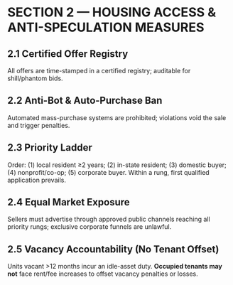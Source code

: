 <!--
SUMMARY:
Outlines the legal and ethical standards for fair access to housing and land.
Includes single-family and multi-unit affordability rules, zoning protections, blight enforcement, inheritance clauses, and HOA opt-out provisions.
Ensures that all housing stock and land remain accessible for residents, not speculative investment.
-->
# SECTION 2 — HOUSING ACCESS & ANTI-SPECULATION MEASURES

## 2.1 Certified Offer Registry
All offers are time-stamped in a certified registry; auditable for shill/phantom bids.

## 2.2 Anti-Bot & Auto-Purchase Ban
Automated mass-purchase systems are prohibited; violations void the sale and trigger penalties.

## 2.3 Priority Ladder
Order: (1) local resident ≥2 years; (2) in-state resident; (3) domestic buyer; (4) nonprofit/co-op; (5) corporate buyer. Within a rung, first qualified application prevails.

## 2.4 Equal Market Exposure
Sellers must advertise through approved public channels reaching all priority rungs; exclusive corporate funnels are unlawful.

## 2.5 Vacancy Accountability (No Tenant Offset)
Units vacant >12 months incur an idle-asset duty. **Occupied tenants may not** face rent/fee increases to offset vacancy penalties or losses.